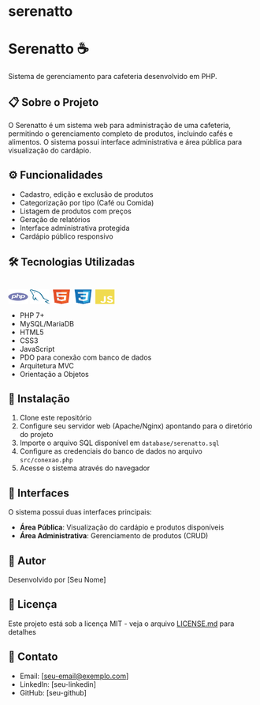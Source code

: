 # serenatto
# Serenatto ☕

Sistema de gerenciamento para cafeteria desenvolvido em PHP.

## 📋 Sobre o Projeto

O Serenatto é um sistema web para administração de uma cafeteria, permitindo o gerenciamento completo de produtos, incluindo cafés e alimentos. O sistema possui interface administrativa e área pública para visualização do cardápio.

## ⚙️ Funcionalidades

- Cadastro, edição e exclusão de produtos
- Categorização por tipo (Café ou Comida)
- Listagem de produtos com preços
- Geração de relatórios
- Interface administrativa protegida
- Cardápio público responsivo

## 🛠️ Tecnologias Utilizadas

<div style="display: inline_block"><br>
  <img align="center" alt="PHP" height="30" width="40" src="https://raw.githubusercontent.com/devicons/devicon/master/icons/php/php-plain.svg">
  <img align="center" alt="MySQL" height="30" width="40" src="https://raw.githubusercontent.com/devicons/devicon/master/icons/mysql/mysql-original.svg">
  <img align="center" alt="HTML" height="30" width="40" src="https://raw.githubusercontent.com/devicons/devicon/master/icons/html5/html5-original.svg">
  <img align="center" alt="CSS" height="30" width="40" src="https://raw.githubusercontent.com/devicons/devicon/master/icons/css3/css3-original.svg">
  <img align="center" alt="Js" height="30" width="40" src="https://raw.githubusercontent.com/devicons/devicon/master/icons/javascript/javascript-plain.svg">
</div>

- PHP 7+
- MySQL/MariaDB 
- HTML5
- CSS3
- JavaScript
- PDO para conexão com banco de dados
- Arquitetura MVC
- Orientação a Objetos

## 🚀 Instalação

1. Clone este repositório
2. Configure seu servidor web (Apache/Nginx) apontando para o diretório do projeto
3. Importe o arquivo SQL disponível em `database/serenatto.sql`
4. Configure as credenciais do banco de dados no arquivo `src/conexao.php`
5. Acesse o sistema através do navegador

## 📱 Interfaces

O sistema possui duas interfaces principais:

- **Área Pública**: Visualização do cardápio e produtos disponíveis
- **Área Administrativa**: Gerenciamento de produtos (CRUD)

## 👥 Autor

Desenvolvido por [Seu Nome]

## 📄 Licença

Este projeto está sob a licença MIT - veja o arquivo [LICENSE.md](LICENSE.md) para detalhes

## 📧 Contato

- Email: [seu-email@exemplo.com]
- LinkedIn: [seu-linkedin]
- GitHub: [seu-github]
